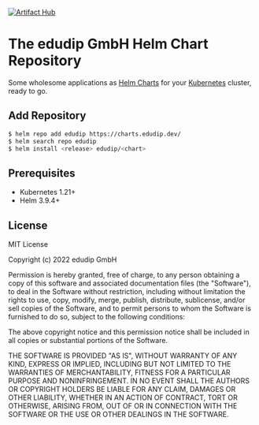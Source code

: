 [![Artifact Hub](https://img.shields.io/endpoint?url=https://artifacthub.io/badge/repository/edudip)](https://artifacthub.io/packages/search?repo=edudip)

# The edudip GmbH Helm Chart Repository

Some wholesome applications as [Helm Charts](https://helm.sh/docs/) for your [Kubernetes]() cluster, ready to go.

## Add Repository

```bash
$ helm repo add edudip https://charts.edudip.dev/
$ helm search repo edudip
$ helm install <release> edudip/<chart>
```

## Prerequisites

- Kubernetes 1.21+
- Helm 3.9.4+

## License

MIT License

Copyright (c) 2022 edudip GmbH

Permission is hereby granted, free of charge, to any person obtaining a copy
of this software and associated documentation files (the "Software"), to deal
in the Software without restriction, including without limitation the rights
to use, copy, modify, merge, publish, distribute, sublicense, and/or sell
copies of the Software, and to permit persons to whom the Software is
furnished to do so, subject to the following conditions:

The above copyright notice and this permission notice shall be included in all
copies or substantial portions of the Software.

THE SOFTWARE IS PROVIDED "AS IS", WITHOUT WARRANTY OF ANY KIND, EXPRESS OR
IMPLIED, INCLUDING BUT NOT LIMITED TO THE WARRANTIES OF MERCHANTABILITY,
FITNESS FOR A PARTICULAR PURPOSE AND NONINFRINGEMENT. IN NO EVENT SHALL THE
AUTHORS OR COPYRIGHT HOLDERS BE LIABLE FOR ANY CLAIM, DAMAGES OR OTHER
LIABILITY, WHETHER IN AN ACTION OF CONTRACT, TORT OR OTHERWISE, ARISING FROM,
OUT OF OR IN CONNECTION WITH THE SOFTWARE OR THE USE OR OTHER DEALINGS IN THE
SOFTWARE.